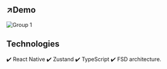 ## ↗️Demo

![Group 1](https://github.com/user-attachments/assets/1b0ef1ca-dbed-474d-b177-d0f250a9c75c)

## Technologies 
✔️ React Native
✔️ Zustand
✔️ TypeScript
✔️ FSD architecture.
